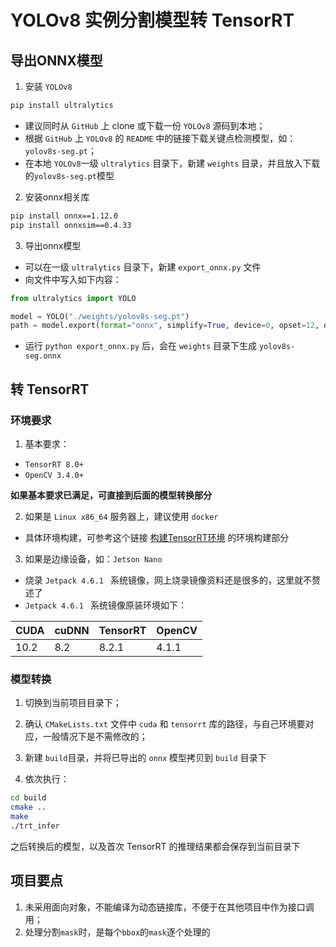# YOLOv8 实例分割模型转 TensorRT

## 导出ONNX模型

1. 安装 `YOLOv8`

```bash
pip install ultralytics
```

- 建议同时从 `GitHub` 上 clone 或下载一份 `YOLOv8` 源码到本地；
- 根据 `GitHub` 上 `YOLOv8` 的 `README` 中的链接下载关键点检测模型，如：`yolov8s-seg.pt`；
- 在本地 `YOLOv8`一级 `ultralytics` 目录下，新建 `weights` 目录，并且放入下载的`yolov8s-seg.pt`模型

2. 安装onnx相关库

```bash
pip install onnx==1.12.0
pip install onnxsim==0.4.33
```

3. 导出onnx模型

- 可以在一级 `ultralytics` 目录下，新建 `export_onnx.py` 文件
- 向文件中写入如下内容：

```python
from ultralytics import YOLO

model = YOLO("./weights/yolov8s-seg.pt")
path = model.export(format="onnx", simplify=True, device=0, opset=12, dynamic=False, imgsz=640)
```

- 运行 `python export_onnx.py` 后，会在 `weights` 目录下生成 `yolov8s-seg.onnx`

## 转 TensorRT

### 环境要求

1. 基本要求：

- `TensorRT 8.0+`
- `OpenCV 3.4.0+`

**如果基本要求已满足，可直接到后面的模型转换部分**

2. 如果是 `Linux x86_64` 服务器上，建议使用 `docker`

- 具体环境构建，可参考这个链接 [构建TensorRT环境](https://github.com/emptysoal/tensorrt-experiment) 的环境构建部分

3. 如果是边缘设备，如：`Jetson Nano`

- 烧录 `Jetpack 4.6.1 ` 系统镜像，网上烧录镜像资料还是很多的，这里就不赘述了
-  `Jetpack 4.6.1 ` 系统镜像原装环境如下：

| CUDA | cuDNN | TensorRT | OpenCV |
| ---- | ----- | -------- | ------ |
| 10.2 | 8.2   | 8.2.1    | 4.1.1  |

### 模型转换

1. 切换到当前项目目录下；

2. 确认 `CMakeLists.txt` 文件中 `cuda` 和 `tensorrt` 库的路径，与自己环境要对应，一般情况下是不需修改的；
3. 新建 `build`目录，并将已导出的 `onnx` 模型拷贝到 `build` 目录下
4. 依次执行：

```bash
cd build
cmake ..
make
./trt_infer
```

之后转换后的模型，以及首次 TensorRT 的推理结果都会保存到当前目录下

## 项目要点

1. 未采用面向对象，不能编译为动态链接库，不便于在其他项目中作为接口调用；
2. 处理分割`mask`时，是每个`bbox`的`mask`逐个处理的